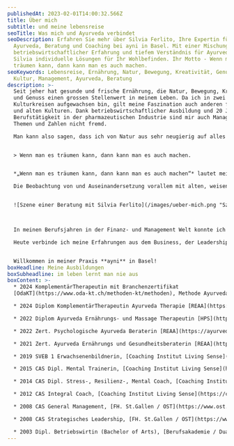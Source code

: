 ```yaml
---
publishedAt: 2023-02-01T14:00:32.566Z
title: Über mich
subtitle: und meine lebensreise
seoTitle: Was mich und Ayurveda verbindet
seoDescription: Erfahren Sie mehr über Silvia Ferlito, Ihre Expertin für
  Ayurveda, Beratung und Coaching bei ayni in Basel. Mit einer Mischung aus
  betriebswirtschaftlicher Erfahrung und tiefem Verständnis für Ayurveda bietet
  Silvia individuelle Lösungen für Ihr Wohlbefinden. Ihr Motto - Wenn man es
  träumen kann, dann kann man es auch machen.
seoKeywords: Lebensreise, Ernährung, Natur, Bewegung, Kreativität, Genuss,
  Kultur, Management, Ayurveda, Beratung
description: >-
  Seit jeher hat gesunde und frische Ernährung, die Natur, Bewegung, Kreativität
  und Genuss einen grossen Stellenwert in meinem Leben. Da ich in zwei
  Kulturkreisen aufgewachsen bin, gilt meine Faszination auch anderen fremden
  und alten Kulturen. Dank betriebswirtschaftlicher Ausbildung und 20 Jahren
  Berufstätigkeit in der pharmazeutischen Industrie sind mir auch Management
  Themen und Zahlen nicht fremd.

  Man kann also sagen, dass ich von Natur aus sehr neugierig auf alles bin. Eine zielstrebige Macherin bin ich ebenfalls, die aber auch von weit entfernten Orten träumen, sich in Kreativität verlieren und viel lachen kann!


  > Wenn man es träumen kann, dann kann man es auch machen.


  *„Wenn man es träumen kann, dann kann man es auch machen“* lautet mein Motto und so durften sich die unterschiedlichsten Träume verwirklichen. Ich ging auf viele Reisen, hatte wundervolle Begegnungen, machte wundervolle Entdeckungen und auch schwierige Erfahrungen.

  Die Beobachtung von und Auseinandersetzung vorallem mit alten, weisen Menschen, ihrer Art die Welt zu sehen und in Balance mit dem Leben zu tanzen gab mir die Möglichkeit aus ihrer Tradition zu lernen. Der Impuls war entstanden mehr über Ganzheitlichkeit, Fähigkeiten Entwicklung, mentale Prozesse und Ayurveda zu lernen.


  ![Szene einer Beratung mit Silvia Ferlito](/images/ueber-mich.png "Szene einer Beratung mit Silvia Ferlito")



  In meinen Berufsjahren in der Finanz- und Management Welt konnte ich viel gelerntes in der täglichen Arbeit ergänzen und einsetzen. Eine Reorganisation im Unternehmen, meine Gesundheit und persönliche Schicksalsschläge waren schliesslich der Auslöser für einen neuen, ganz persönlichen Berufungsweg.

  Heute verbinde ich meine Erfahrungen aus dem Business, der Leadership Entwicklung, dem Coaching, den Stress und Resilienz Themen, dem Mentaltraining und der psychologischen Beratung in einem integrativen Ansatz mit der Ayurveda Lehre.


  Willkommen in meiner Praxis **ayni** in Basel!
boxHeadline: Meine Ausbildungen
boxSubheadline: im leben lernt man nie aus
boxContent: >-
  * 2024 KomplementärTherapeutin mit Branchenzertifikat
  [OdaKT](https://www.oda-kt.ch/methoden-kt/methoden), Methode Ayurveda 

  * 2024 Diplom KomplementärTherapeutin Ayurveda Therapie [REAA](https://ayurveda-akademie.org/akademie/schweiz) / [HPS](https://www.heilpraktikerschule.ch/angebot/ausbildungen/ayurveda/ayurveda-therapie-kt)

  * 2022 Diplom Ayurveda Ernährungs- und Massage Therapeutin [HPS](https://www.heilpraktikerschule.ch/angebot/ausbildungen/ayurveda/ayurveda-ernaehrung-massage)

  * 2022 Zert. Psychologische Ayurveda Beraterin [REAA](https://ayurveda-akademie.org/angebot/ausbildung/ayurveda-psychologie/psychologischer-ayurveda-berater)

  * 2021 Zert. Ayurveda Ernährungs und Gesundheitsberaterin [REAA](https://ayurveda-akademie.org/angebot/ausbildung/ayurveda-ernaehrung/ayurveda-ernaehrungsberater)

  * 2019 SVEB 1 Erwachsenenbildnerin, [Coaching Institut Living Sense](https://coaching-institut.ch/ausbildner-in-sveb/)

  * 2015 CAS Dipl. Mental Trainerin, [Coaching Institut Living Sense](https://coaching-institut.ch/diplom/dipl-transformations-mental-coach-cis/)

  * 2014 CAS Dipl. Stress-, Resilienz-, Mental Coach, [Coaching Institut Living Sense](https://coaching-institut.ch/diplom/dipl-resilienz-stress-coach-cis/)

  * 2012 CAS Integral Coach, [Coaching Institut Living Sense](https://coaching-institut.ch/coaching-zertifikate-ausbildungen/cert-integral-coach-cis/)

  * 2008 CAS General Management, [FH. St.Gallen / OST](https://www.ost.ch/de/weiterbildung/weiterbildungsangebot/wirtschaft/unternehmensfuehrung-und-leadership/cas-strategisches-management-fuer-executives)

  * 2008 CAS Strategisches Leadership, [FH. St.Gallen / OST](https://www.ost.ch/de/weiterbildung/weiterbildungsangebot/wirtschaft/unternehmensfuehrung-und-leadership/cas-leadership-fuer-executives)

  * 2003 Dipl. Betriebswirtin (Bachelor of Arts), [Berufsakademie / Duale Hochschule BW](https://dhbw-loerrach.de/industrie/studieninhalte-profil)
---
```

